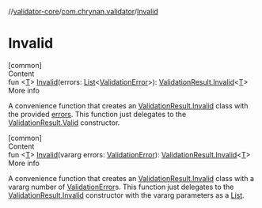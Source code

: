 //[validator-core](../../index.md)/[com.chrynan.validator](index.md)/[Invalid](-invalid.md)



# Invalid  
[common]  
Content  
fun <[T](-invalid.md)> [Invalid](-invalid.md)(errors: [List](https://kotlinlang.org/api/latest/jvm/stdlib/kotlin.collections/-list/index.html)<[ValidationError](-validation-error/index.md)>): [ValidationResult.Invalid](-validation-result/-invalid/index.md)<[T](-invalid.md)>  
More info  


A convenience function that creates an [ValidationResult.Invalid](-validation-result/-invalid/index.md) class with the provided [errors](-invalid.md). This function just delegates to the [ValidationResult.Valid](-validation-result/-valid/index.md) constructor.

  


[common]  
Content  
fun <[T](-invalid.md)> [Invalid](-invalid.md)(vararg errors: [ValidationError](-validation-error/index.md)): [ValidationResult.Invalid](-validation-result/-invalid/index.md)<[T](-invalid.md)>  
More info  


A convenience function that creates an [ValidationResult.Invalid](-validation-result/-invalid/index.md) class with a vararg number of [ValidationError](-validation-error/index.md)s. This function just delegates to the [ValidationResult.Invalid](-validation-result/-invalid/index.md) constructor with the vararg parameters as a [List](https://kotlinlang.org/api/latest/jvm/stdlib/kotlin.collections/-list/index.html).

  



